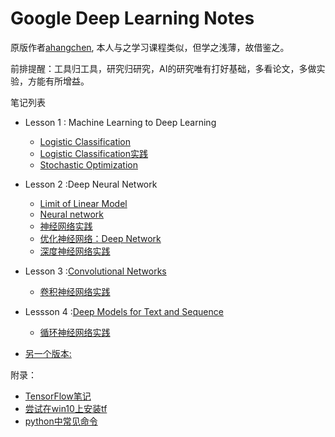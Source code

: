 # Google Deep Learning Notes

原版作者[ahangchen](https://github.com/ahangchen/GDLnotes), 本人与之学习课程类似，但学之浅薄，故借鉴之。

前排提醒：工具归工具，研究归研究，AI的研究唯有打好基础，多看论文，多做实验，方能有所增益。


笔记列表
- Lesson 1 : Machine Learning to Deep Learning
    - [Logistic Classification](note/lesson-1/logistic_classify.md)
    - [Logistic Classification实践](note/lesson-1/practical.md)
    - [Stochastic Optimization](note/lesson-1/Stochastic_Optimization.md)

    
- Lesson 2 :Deep Neural Network
    - [Limit of Linear Model](note/lesson-2/limit_linear.md)
    - [Neural network](note/lesson-2/neural_network.md)
    - [神经网络实践](note/lesson-2/neural_practical.md)
    - [优化神经网络：Deep Network](note/lesson-2/deep_network.md)
    - [深度神经网络实践](note/lesson-2/deep_network_practice.md)
    
- Lesson 3 :[Convolutional Networks](note/lesson-3/README.md)
    - [卷积神经网络实践](note/lesson-3/practice.md)
    
- Lessson 4 :[Deep Models for Text and Sequence](note/lesson-4/README.md)
    - [循环神经网络实践](note/lesson-4/rnn_practice.md)
    
- [另一个版本:](note/another.md)

附录：
- [TensorFlow笔记](note/tensorflow/README.md)
- [尝试在win10上安装tf](note/hw/win.md)
- [python中常见命令](note/hw/py.md)



